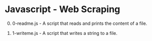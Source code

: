 # Javascript - Web Scraping

0. 0-readme.js - A script that reads and prints the content of a file.

1. 1-writeme.js - A script that writes a string to a file.
